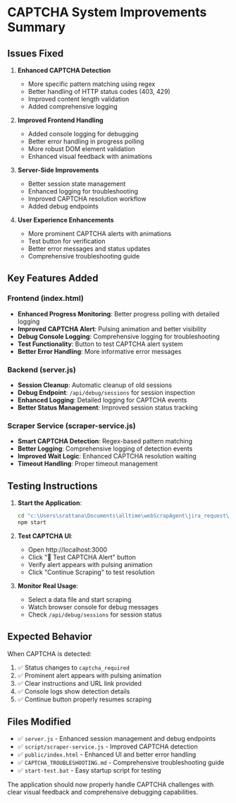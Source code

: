 # CAPTCHA System Improvements Summary

## Issues Fixed

1. **Enhanced CAPTCHA Detection**
   - More specific pattern matching using regex
   - Better handling of HTTP status codes (403, 429)
   - Improved content length validation
   - Added comprehensive logging

2. **Improved Frontend Handling**
   - Added console logging for debugging
   - Better error handling in progress polling
   - More robust DOM element validation
   - Enhanced visual feedback with animations

3. **Server-Side Improvements**
   - Better session state management
   - Enhanced logging for troubleshooting
   - Improved CAPTCHA resolution workflow
   - Added debug endpoints

4. **User Experience Enhancements**
   - More prominent CAPTCHA alerts with animations
   - Test button for verification
   - Better error messages and status updates
   - Comprehensive troubleshooting guide

## Key Features Added

### Frontend (index.html)
- **Enhanced Progress Monitoring**: Better progress polling with detailed logging
- **Improved CAPTCHA Alert**: Pulsing animation and better visibility
- **Debug Console Logging**: Comprehensive logging for troubleshooting
- **Test Functionality**: Button to test CAPTCHA alert system
- **Better Error Handling**: More informative error messages

### Backend (server.js)
- **Session Cleanup**: Automatic cleanup of old sessions
- **Debug Endpoint**: `/api/debug/sessions` for session inspection
- **Enhanced Logging**: Detailed logging for CAPTCHA events
- **Better Status Management**: Improved session status tracking

### Scraper Service (scraper-service.js)
- **Smart CAPTCHA Detection**: Regex-based pattern matching
- **Better Logging**: Comprehensive logging of detection events
- **Improved Wait Logic**: Enhanced CAPTCHA resolution waiting
- **Timeout Handling**: Proper timeout management

## Testing Instructions

1. **Start the Application**:
   ```bash
   cd "c:\Users\srattana\Documents\alltime\webScrapAgent\jira_request\postcode_mys\forDeploying"
   npm start
   ```

2. **Test CAPTCHA UI**:
   - Open http://localhost:3000
   - Click "🧪 Test CAPTCHA Alert" button
   - Verify alert appears with pulsing animation
   - Click "Continue Scraping" to test resolution

3. **Monitor Real Usage**:
   - Select a data file and start scraping
   - Watch browser console for debug messages
   - Check `/api/debug/sessions` for session status

## Expected Behavior

When CAPTCHA is detected:
1. ✅ Status changes to `captcha_required`
2. ✅ Prominent alert appears with pulsing animation
3. ✅ Clear instructions and URL link provided
4. ✅ Console logs show detection details
5. ✅ Continue button properly resumes scraping

## Files Modified

- ✅ `server.js` - Enhanced session management and debug endpoints
- ✅ `script/scraper-service.js` - Improved CAPTCHA detection
- ✅ `public/index.html` - Enhanced UI and better error handling
- ✅ `CAPTCHA_TROUBLESHOOTING.md` - Comprehensive troubleshooting guide
- ✅ `start-test.bat` - Easy startup script for testing

The application should now properly handle CAPTCHA challenges with clear visual feedback and comprehensive debugging capabilities.
